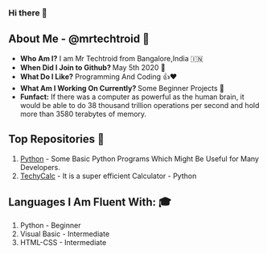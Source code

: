 ### Hi there 👋
## About Me - @mrtechtroid 📙
* <b>Who Am I?</b> I am Mr Techtroid from Bangalore,India 🇮🇳
* <b>When Did I Join to Github? </b>May 5th 2020 🎂
* <b>What Do I Like?</b> Programming And Coding 👍❤️
* <b>What Am I Working On Currently? </b> Some Beginner Projects 🔭
* <b>Funfact:</b> If there was a computer as powerful as the human brain, it would be able to do 38 thousand trillion operations per second and hold more than 3580 terabytes of memory. 
## Top Repositories 📁
1. [Python](https://github.com/mrtechtroid/python) - Some Basic Python Programs Which Might Be Useful for Many Developers. 
2. [TechyCalc](https://github.com/mrtechtroid/techycalc) - It is a super efficient Calculator - Python

## Languages I Am Fluent With: 🎓
1. Python - Beginner 
2. Visual Basic - Intermediate
3. HTML-CSS - Intermediate





<!-- EasterEgg{Readme_has_some_secrets} -->

